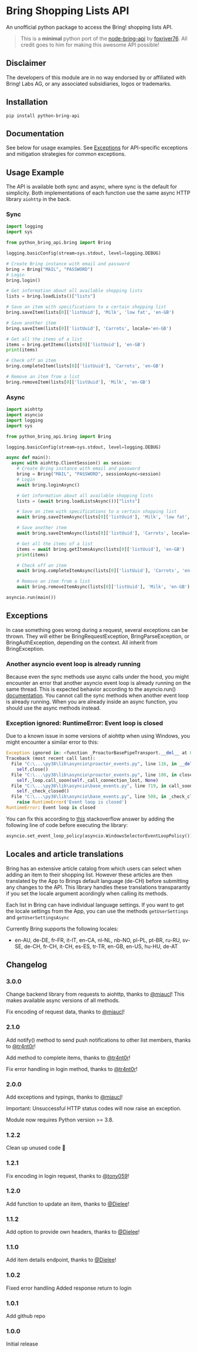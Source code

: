 # Bring Shopping Lists API

An unofficial python package to access the Bring! shopping lists API.

> This is a **minimal** python port of the [node-bring-api](https://github.com/foxriver76/node-bring-api) by [foxriver76](https://github.com/foxriver76). All credit goes to him for making this awesome API possible!

## Disclaimer

The developers of this module are in no way endorsed by or affiliated with Bring! Labs AG, or any associated subsidiaries, logos or trademarks.

## Installation

`pip install python-bring-api`

## Documentation

See below for usage examples. See [Exceptions](#exceptions) for API-specific exceptions and mitigation strategies for common exceptions.

## Usage Example

The API is available both sync and async, where sync is the default for simplicity. Both implementations of each function use the same async HTTP library `aiohttp` in the back.

### Sync

```python
import logging
import sys

from python_bring_api.bring import Bring

logging.basicConfig(stream=sys.stdout, level=logging.DEBUG)

# Create Bring instance with email and password
bring = Bring("MAIL", "PASSWORD")
# Login
bring.login()

# Get information about all available shopping lists
lists = bring.loadLists()["lists"]

# Save an item with specifications to a certain shopping list
bring.saveItem(lists[0]['listUuid'], 'Milk', 'low fat', 'en-GB')

# Save another item
bring.saveItem(lists[0]['listUuid'], 'Carrots', locale='en-GB')

# Get all the items of a list
items = bring.getItems(lists[0]['listUuid'], 'en-GB')
print(items)

# Check off an item
bring.completeItem(lists[0]['listUuid'], 'Carrots', 'en-GB')

# Remove an item from a list
bring.removeItem(lists[0]['listUuid'], 'Milk', 'en-GB')
```

### Async

```python
import aiohttp
import asyncio
import logging
import sys

from python_bring_api.bring import Bring

logging.basicConfig(stream=sys.stdout, level=logging.DEBUG)

async def main():
  async with aiohttp.ClientSession() as session:
    # Create Bring instance with email and password
    bring = Bring("MAIL", "PASSWORD", sessionAsync=session)
    # Login
    await bring.loginAsync()

    # Get information about all available shopping lists
    lists = (await bring.loadListsAsync())["lists"]

    # Save an item with specifications to a certain shopping list
    await bring.saveItemAsync(lists[0]['listUuid'], 'Milk', 'low fat', 'en-GB')

    # Save another item
    await bring.saveItemAsync(lists[0]['listUuid'], 'Carrots', locale='en-GB')

    # Get all the items of a list
    items = await bring.getItemsAsync(lists[0]['listUuid'], 'en-GB')
    print(items)

    # Check off an item
    await bring.completeItemAsync(lists[0]['listUuid'], 'Carrots', 'en-GB')

    # Remove an item from a list
    await bring.removeItemAsync(lists[0]['listUuid'], 'Milk', 'en-GB')

asyncio.run(main())
```

## Exceptions
In case something goes wrong during a request, several exceptions can be thrown.
They will either be BringRequestException, BringParseException, or BringAuthException, depending on the context. All inherit from BringException.

### Another asyncio event loop is already running

Because even the sync methods use async calls under the hood, you might encounter an error that another asyncio event loop is already running on the same thread. This is expected behavior according to the asyncio.run() [documentation](https://docs.python.org/3/library/asyncio-runner.html#asyncio.run). You cannot call the sync methods when another event loop is already running. When you are already inside an async function, you should use the async methods instead.

### Exception ignored: RuntimeError: Event loop is closed

Due to a known issue in some versions of aiohttp when using Windows, you might encounter a similar error to this:

```python
Exception ignored in: <function _ProactorBasePipeTransport.__del__ at 0x00000000>
Traceback (most recent call last):
  File "C:\...\py38\lib\asyncio\proactor_events.py", line 116, in __del__
    self.close()
  File "C:\...\py38\lib\asyncio\proactor_events.py", line 108, in close
    self._loop.call_soon(self._call_connection_lost, None)
  File "C:\...\py38\lib\asyncio\base_events.py", line 719, in call_soon
    self._check_closed()
  File "C:\...\py38\lib\asyncio\base_events.py", line 508, in _check_closed
    raise RuntimeError('Event loop is closed')
RuntimeError: Event loop is closed
```

You can fix this according to [this](https://stackoverflow.com/questions/68123296/asyncio-throws-runtime-error-with-exception-ignored) stackoverflow answer by adding the following line of code before executing the library:
```python
asyncio.set_event_loop_policy(asyncio.WindowsSelectorEventLoopPolicy())
```

## Locales and article translations

Bring has an extensive article catalog from which users can select when adding an item to their shopping list. However these articles are then translated by the App to Brings default language (de-CH) before submitting any changes to the API. This library handles these translations transparantly if you set the locale argument acordingly when calling its methods.

Each list in Bring can have individual language settings. If you want to get the locale settings from the App, you can use the methods `getUserSettings` and `getUserSettingsAsync`

Currently Bring supports the following locales:
* en-AU, de-DE, fr-FR, it-IT, en-CA, nl-NL, nb-NO, pl-PL, pt-BR, ru-RU, sv-SE, de-CH, fr-CH, it-CH, es-ES, tr-TR, en-GB, en-US, hu-HU, de-AT


## Changelog

### 3.0.0

Change backend library from requests to aiohttp, thanks to [@miaucl](https://github.com/miaucl)!
This makes available async versions of all methods.

Fix encoding of request data, thanks to [@miaucl](https://github.com/miaucl)!

### 2.1.0

Add notify() method to send push notifications to other list members, thanks to [@tr4nt0r](https://github.com/tr4nt0r)!

Add method to complete items, thanks to [@tr4nt0r](https://github.com/tr4nt0r)!

Fix error handling in login method, thanks to [@tr4nt0r](https://github.com/tr4nt0r)!

### 2.0.0

Add exceptions and typings, thanks to [@miaucl](https://github.com/miaucl)!

Important: Unsuccessful HTTP status codes will now raise an exception.

Module now requires Python version >= 3.8.

### 1.2.2

Clean up unused code 🧹

### 1.2.1

Fix encoding in login request, thanks to [@tony059](https://github.com/tony059)!

### 1.2.0

Add function to update an item, thanks to [@Dielee](https://github.com/Dielee)!

### 1.1.2

Add option to provide own headers, thanks to [@Dielee](https://github.com/Dielee)!

### 1.1.0

Add item details endpoint, thanks to [@Dielee](https://github.com/Dielee)!

### 1.0.2

Fixed error handling
Added response return to login

### 1.0.1

Add github repo

### 1.0.0

Initial release

